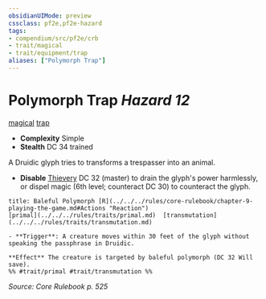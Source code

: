 ```yaml
---
obsidianUIMode: preview
cssclass: pf2e,pf2e-hazard
tags:
- compendium/src/pf2e/crb
- trait/magical
- trait/equipment/trap
aliases: ["Polymorph Trap"]
---
```

# Polymorph Trap *Hazard 12*  
[magical](magical.md)  [trap](trap.md)  

- **Complexity** Simple
- **Stealth** DC 34 trained  

A Druidic glyph tries to transforms a trespasser into an animal.

- **Disable** [Thievery](../../skills.md#Thievery) DC 32 (master) to drain the glyph's power harmlessly, or dispel magic (6th level; counteract DC 30) to counteract the glyph.  
     
```ad-embed-ability
title: Baleful Polymorph [R](../../../rules/core-rulebook/chapter-9-playing-the-game.md#Actions "Reaction")
[primal](../../../rules/traits/primal.md)  [transmutation](../../../rules/traits/transmutation.md)  

- **Trigger**: A creature moves within 30 feet of the glyph without speaking the passphrase in Druidic.

**Effect** The creature is targeted by baleful polymorph (DC 32 Will save).  
%% #trait/primal #trait/transmutation %%
```

*Source: Core Rulebook p. 525*
